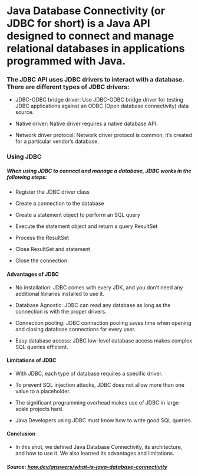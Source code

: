 # Java Database Connectivity (or JDBC for short) is a Java API designed to connect and manage relational databases in applications programmed with Java.

### The JDBC API uses JDBC drivers to interact with a database. There are different types of JDBC drivers:

- JDBC-ODBC bridge driver: Use JDBC-ODBC bridge driver for testing JDBC applications against an ODBC (Open database connectivity) data source.

- Native driver: Native driver requires a native database API.

- Network driver protocol: Network driver protocol is common; it’s created for a particular vendor’s database.


### Using JDBC

##### When using JDBC to connect and manage a database, JDBC works in the following steps:

- Register the JDBC driver class

- Create a connection to the database

- Create a statement object to perform an SQL query

- Execute the statement object and return a query ResultSet

- Process the ResultSet

- Close ResultSet and statement

- Close the connection

#### Advantages of JDBC

- No installation: JDBC comes with every JDK, and you don’t need any additional libraries installed to use it.

- Database Agnostic: JDBC can read any database as long as the connection is with the proper drivers.

- Connection pooling: JDBC connection pooling saves time when opening and closing database connections for every user.

- Easy database access: JDBC low-level database access makes complex SQL queries efficient.

#### Limitations of JDBC

- With JDBC, each type of database requires a specific driver.

- To prevent SQL injection attacks, JDBC does not allow more than one value to a placeholder.

- The significant programming overhead makes use of JDBC in large-scale projects hard.

- Java Developers using JDBC must know how to write good SQL queries.

#### Conclusion

- In this shot, we defined Java Database Connectivity, its architecture, and how to use it. We also learned its advantages and limitations.


##### Source: [how.dev/answers/what-is-java-database-connectivity](https://how.dev/answers/what-is-java-database-connectivity)
